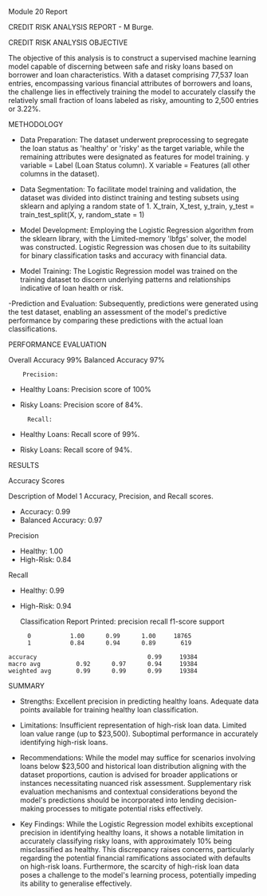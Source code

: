 Module 20 Report


CREDIT RISK ANALYSIS REPORT - M Burge.



CREDIT RISK ANALYSIS OBJECTIVE

The objective of this analysis is to construct a supervised machine learning model capable of discerning between safe and risky loans based on borrower and loan characteristics. With a dataset comprising 77,537 loan entries, encompassing various financial attributes of borrowers and loans, the challenge lies in effectively training the model to accurately classify the relatively small fraction of loans labeled as risky, amounting to 2,500 entries or 3.22%.



METHODOLOGY

- Data Preparation: 
The dataset underwent preprocessing to segregate the loan status as 'healthy' or 'risky' as the target variable, while the remaining attributes were designated as features for model training.
y variable = Label (Loan Status column).
X variable = Features (all other columns in the dataset).

- Data Segmentation: 
To facilitate model training and validation, the dataset was divided into distinct training and testing subsets using sklearn and aplying a random state of 1.
X_train, X_test, y_train, y_test = train_test_split(X, y, random_state = 1)

- Model Development: 
Employing the Logistic Regression algorithm from the sklearn library, with the Limited-memory 'lbfgs' solver, the model was constructed. Logistic Regression was chosen due to its suitability for binary classification tasks and accuracy with financial data.

- Model Training: 
The Logistic Regression model was trained on the training dataset to discern underlying patterns and relationships indicative of loan health or risk.

-Prediction and Evaluation: 
Subsequently, predictions were generated using the test dataset, enabling an assessment of the model's predictive performance by comparing these predictions with the actual loan classifications.



PERFORMANCE EVALUATION

Overall Accuracy 99%
Balanced Accuracy 97%

        Precision:
- Healthy Loans: Precision score of 100%
- Risky Loans:   Precision score of 84%.

        Recall:
- Healthy Loans: Recall score of 99%.
- Risky Loans:   Recall score of 94%.



RESULTS

Accuracy Scores

Description of Model 1 Accuracy, Precision, and Recall scores.

-    Accuracy:          0.99
-    Balanced Accuracy: 0.97
    
 Precision
-    Healthy:           1.00
-    High-Risk:         0.84
    
 Recall
-    Healthy:           0.99
-    High-Risk:         0.94
    
    
      Classification Report Printed:
                  precision    recall  f1-score   support

           0           1.00      0.99      1.00     18765
           1           0.84      0.94      0.89       619

    accuracy                               0.99     19384
    macro avg          0.92      0.97      0.94     19384
    weighted avg       0.99      0.99      0.99     19384




SUMMARY

- Strengths:
Excellent precision in predicting healthy loans.
Adequate data points available for training healthy loan classification.

- Limitations:
Insufficient representation of high-risk loan data.
Limited loan value range (up to $23,500).
Suboptimal performance in accurately identifying high-risk loans.

- Recommendations:
While the model may suffice for scenarios involving loans below $23,500 and historical loan distribution aligning with the dataset proportions, caution is advised for broader applications or instances necessitating nuanced risk assessment. Supplementary risk evaluation mechanisms and contextual considerations beyond the model's predictions should be incorporated into lending decision-making processes to mitigate potential risks effectively. 

- Key Findings:
While the Logistic Regression model exhibits exceptional precision in identifying healthy loans, it shows a notable limitation in accurately classifying risky loans, with approximately 10% being misclassified as healthy. This discrepancy raises concerns, particularly regarding the potential financial ramifications associated with defaults on high-risk loans. Furthermore, the scarcity of high-risk loan data poses a challenge to the model's learning process, potentially impeding its ability to generalise effectively.
